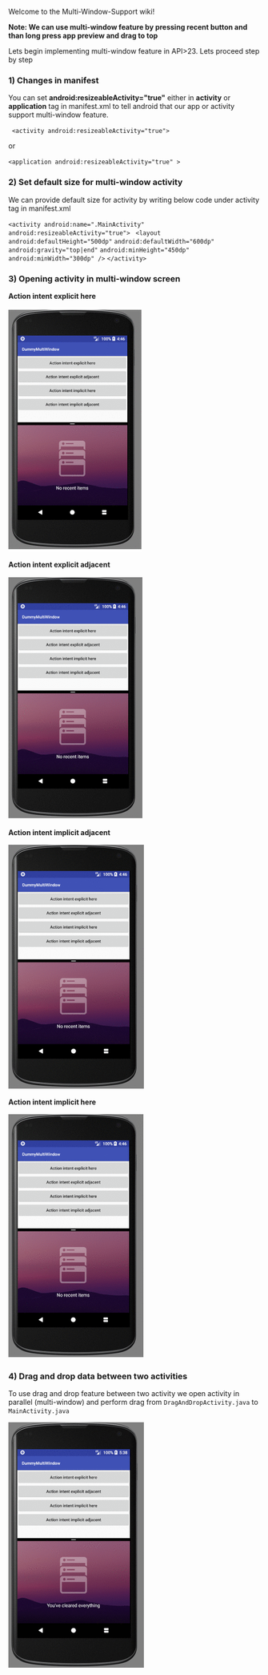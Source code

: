 Welcome to the Multi-Window-Support wiki!

**Note: We can use multi-window feature by pressing recent button and than long press app preview and drag to top**

Lets begin implementing multi-window feature in API>23. Lets proceed step by step

###  1) Changes in manifest
 You can set **android:resizeableActivity="true"** either in **activity** or **application** tag in manifest.xml to tell android that our app or activity support multi-window feature.

` <activity android:resizeableActivity="true">`

or

`<application android:resizeableActivity="true" >`

### 2) Set default size for multi-window activity
We can provide default size for activity by writing below code under activity tag in manifest.xml

  `<activity android:name=".MainActivity"`
             `android:resizeableActivity="true">`
    ` <layout`
                  `android:defaultHeight="500dp"`
                  `android:defaultWidth="600dp"`
                  `android:gravity="top|end"`
                 `android:minHeight="450dp"`
                  `android:minWidth="300dp" />`
  `</activity>`   

### 3) Opening activity in multi-window screen 
 **Action intent explicit here**

![Action intent explicit adjacent](https://github.com/rajeshct/Multi-Window-Support/blob/master/Action%20intent%20explicit%20here.gif)

**Action intent explicit adjacent**

![Action intent explicit adjacent](https://github.com/rajeshct/Multi-Window-Support/blob/master/Action%20intent%20explicit%20adjacent.gif)

**Action intent implicit adjacent**

![Action intent implicit adjacent](https://github.com/rajeshct/Multi-Window-Support/blob/master/Action%20intent%20implicit%20adjacent.gif)

**Action intent implicit here**

![Action intent implicit here](https://github.com/rajeshct/Multi-Window-Support/blob/master/Action%20intent%20implicit%20here.gif)


### 4) Drag and drop data between two activities
To use drag and drop feature between two activity we open activity in parallel (multi-window) and perform drag from
`DragAndDropActivity.java`  to `MainActivity.java`

![Multi-Window screen](https://github.com/rajeshct/Multi-Window-Support/blob/master/drag%20and%20drop.gif)

